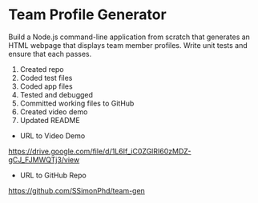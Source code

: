 # Team Profile Generator

Build a Node.js command-line application from scratch that generates an HTML webpage that displays team member profiles. Write unit tests and ensure that each passes.

1. Created repo
1. Coded test files
1. Coded app files
1. Tested and debugged
1. Committed working files to GitHub
1. Created video demo
1. Updated README

- URL to Video Demo

https://drive.google.com/file/d/1L6If_iC0ZGlRI60zMDZ-gCJ_FJMWQTj3/view

- URL to GitHub Repo

https://github.com/SSimonPhd/team-gen